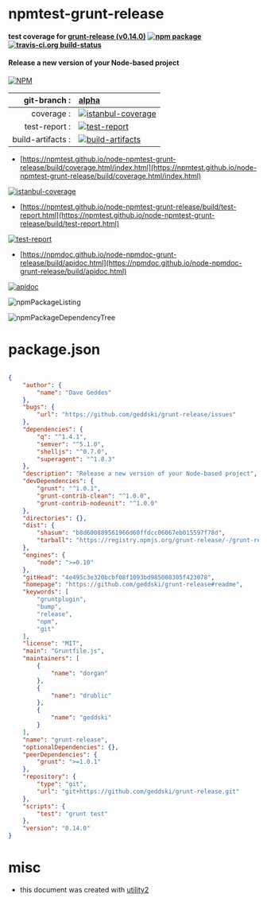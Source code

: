 # npmtest-grunt-release

#### test coverage for  [grunt-release (v0.14.0)](https://github.com/geddski/grunt-release#readme)  [![npm package](https://img.shields.io/npm/v/npmtest-grunt-release.svg?style=flat-square)](https://www.npmjs.org/package/npmtest-grunt-release) [![travis-ci.org build-status](https://api.travis-ci.org/npmtest/node-npmtest-grunt-release.svg)](https://travis-ci.org/npmtest/node-npmtest-grunt-release)

#### Release a new version of your Node-based project

[![NPM](https://nodei.co/npm/grunt-release.png?downloads=true&downloadRank=true&stars=true)](https://www.npmjs.com/package/grunt-release)

| git-branch : | [alpha](https://github.com/npmtest/node-npmtest-grunt-release/tree/alpha)|
|--:|:--|
| coverage : | [![istanbul-coverage](https://npmtest.github.io/node-npmtest-grunt-release/build/coverage.badge.svg)](https://npmtest.github.io/node-npmtest-grunt-release/build/coverage.html/index.html)|
| test-report : | [![test-report](https://npmtest.github.io/node-npmtest-grunt-release/build/test-report.badge.svg)](https://npmtest.github.io/node-npmtest-grunt-release/build/test-report.html)|
| build-artifacts : | [![build-artifacts](https://npmtest.github.io/node-npmtest-grunt-release/glyphicons_144_folder_open.png)](https://github.com/npmtest/node-npmtest-grunt-release/tree/gh-pages/build)|

- [https://npmtest.github.io/node-npmtest-grunt-release/build/coverage.html/index.html](https://npmtest.github.io/node-npmtest-grunt-release/build/coverage.html/index.html)

[![istanbul-coverage](https://npmtest.github.io/node-npmtest-grunt-release/build/screenCapture.buildCi.browser.%252Ftmp%252Fbuild%252Fcoverage.lib.html.png)](https://npmtest.github.io/node-npmtest-grunt-release/build/coverage.html/index.html)

- [https://npmtest.github.io/node-npmtest-grunt-release/build/test-report.html](https://npmtest.github.io/node-npmtest-grunt-release/build/test-report.html)

[![test-report](https://npmtest.github.io/node-npmtest-grunt-release/build/screenCapture.buildCi.browser.%252Ftmp%252Fbuild%252Ftest-report.html.png)](https://npmtest.github.io/node-npmtest-grunt-release/build/test-report.html)

- [https://npmdoc.github.io/node-npmdoc-grunt-release/build/apidoc.html](https://npmdoc.github.io/node-npmdoc-grunt-release/build/apidoc.html)

[![apidoc](https://npmdoc.github.io/node-npmdoc-grunt-release/build/screenCapture.buildCi.browser.%252Ftmp%252Fbuild%252Fapidoc.html.png)](https://npmdoc.github.io/node-npmdoc-grunt-release/build/apidoc.html)

![npmPackageListing](https://npmtest.github.io/node-npmtest-grunt-release/build/screenCapture.npmPackageListing.svg)

![npmPackageDependencyTree](https://npmtest.github.io/node-npmtest-grunt-release/build/screenCapture.npmPackageDependencyTree.svg)



# package.json

```json

{
    "author": {
        "name": "Dave Geddes"
    },
    "bugs": {
        "url": "https://github.com/geddski/grunt-release/issues"
    },
    "dependencies": {
        "q": "^1.4.1",
        "semver": "^5.1.0",
        "shelljs": "^0.7.0",
        "superagent": "^1.8.3"
    },
    "description": "Release a new version of your Node-based project",
    "devDependencies": {
        "grunt": "^1.0.1",
        "grunt-contrib-clean": "^1.0.0",
        "grunt-contrib-nodeunit": "^1.0.0"
    },
    "directories": {},
    "dist": {
        "shasum": "b8d600889561966d60ffdcc06067eb015597f78d",
        "tarball": "https://registry.npmjs.org/grunt-release/-/grunt-release-0.14.0.tgz"
    },
    "engines": {
        "node": ">=0.10"
    },
    "gitHead": "4e495c3e320bcbf08f1093bd985008305f423078",
    "homepage": "https://github.com/geddski/grunt-release#readme",
    "keywords": [
        "gruntplugin",
        "bump",
        "release",
        "npm",
        "git"
    ],
    "license": "MIT",
    "main": "Gruntfile.js",
    "maintainers": [
        {
            "name": "dorgan"
        },
        {
            "name": "drublic"
        },
        {
            "name": "geddski"
        }
    ],
    "name": "grunt-release",
    "optionalDependencies": {},
    "peerDependencies": {
        "grunt": ">=1.0.1"
    },
    "repository": {
        "type": "git",
        "url": "git+https://github.com/geddski/grunt-release.git"
    },
    "scripts": {
        "test": "grunt test"
    },
    "version": "0.14.0"
}
```



# misc
- this document was created with [utility2](https://github.com/kaizhu256/node-utility2)
